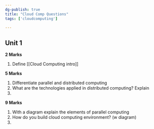 ```yaml
---  
dg-publish: true  
title: "Cloud Comp Questions"  
tags: ['cloudcomputing']  
  
---  
```

  
## Unit 1  
  
**2 Marks**  
1. Define [[Cloud Computing intro]]  
  
**5 Marks**  
1. Differentiate parallel and distributed computing  
2.  What are the technologies applied in distributed computing? Explain  
3.      
     
**9 Marks**  
1. With a diagram explain the elements of parallel computing   
2. How do you build cloud computing environment? (w diagram)  
3. 